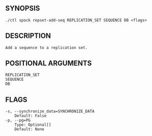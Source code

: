 ## SYNOPSIS
    ./ctl spock repset-add-seq REPLICATION_SET SEQUENCE DB <flags>
 
## DESCRIPTION
    Add a sequence to a replication set.
 
## POSITIONAL ARGUMENTS
    REPLICATION_SET
    SEQUENCE
    DB
 
## FLAGS
    -s, --synchronize_data=SYNCHRONIZE_DATA
        Default: False
    -p, --pg=PG
        Type: Optional[]
        Default: None
